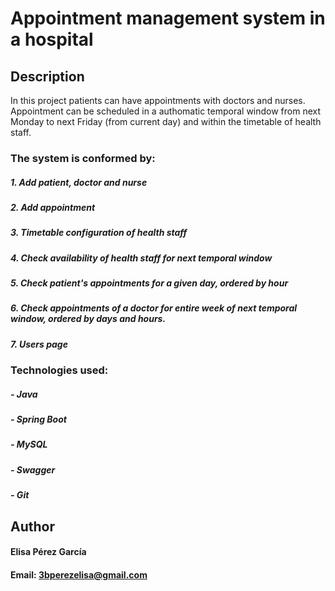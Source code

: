 # Appointment management system in a hospital

## Description

In this project patients can have appointments with doctors and nurses. Appointment can be scheduled in a authomatic temporal window from next Monday to next Friday (from current day) and within the timetable of health staff.

### The system is conformed by:
##### 1. Add patient, doctor and nurse
##### 2. Add appointment
##### 3. Timetable configuration of health staff
##### 4. Check availability of health staff for next temporal window
##### 5. Check patient's appointments for a given day, ordered by hour
##### 6. Check appointments of a doctor for entire week of next temporal window, ordered by days and hours.
##### 7. Users page

### Technologies used:
##### - Java
##### - Spring Boot
##### - MySQL
##### - Swagger
##### - Git

## Author
#### Elisa Pérez García
#### Email: 3bperezelisa@gmail.com
